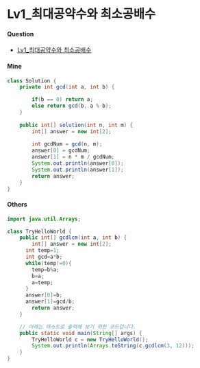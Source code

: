 # Lv1_최대공약수와 최소공배수



#### Question

- [Lv1_최대공약수와 최소공배수](https://programmers.co.kr/learn/courses/30/lessons/12940)



#### Mine

```java
class Solution {
    private int gcd(int a, int b) {

        if(b == 0) return a;
        else return gcd(b, a % b);
    }
    
    public int[] solution(int n, int m) {
        int[] answer = new int[2];
        
        int gcdNum = gcd(n, m);
        answer[0] = gcdNum;
        answer[1] = n * m / gcdNum;
        System.out.println(answer[0]);
        System.out.println(answer[1]);
        return answer;
    }
}
```



#### Others

```java
import java.util.Arrays;

class TryHelloWorld {
    public int[] gcdlcm(int a, int b) {
        int[] answer = new int[2];
      int temp=1;
      int gcd=a*b;
      while(temp!=0){
      	temp=b%a;
        b=a;
        a=temp;
      }
      answer[0]=b;
      answer[1]=gcd/b;
        return answer;
    }

    // 아래는 테스트로 출력해 보기 위한 코드입니다.
    public static void main(String[] args) {
        TryHelloWorld c = new TryHelloWorld();
        System.out.println(Arrays.toString(c.gcdlcm(3, 12)));
    }
}
```

